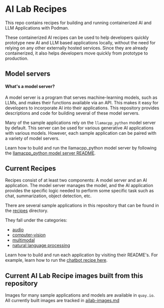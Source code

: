 # AI Lab Recipes

This repo contains recipes for building and running containerized AI and LLM
Applications with Podman.

These containerized AI recipes can be used to help developers quickly prototype
new AI and LLM based applications locally, without the need for relying on any other
externally hosted services. Since they are already containerized, it also helps
developers move quickly from prototype to production.

## Model servers

#### What's a model server?

A model server is a program that serves machine-learning models, such as LLMs, and
makes their functions available via an API. This makes it easy for developers to 
incorporate AI into their applications. This repository provides descriptions and 
code for building several of these model servers.

Many of the sample applications rely on the `llamacpp_python` model server by
default. This server can be used for various generative AI applications with various models.
However, each sample application can be paired with a variety of model servers.

Learn how to build and run the llamacpp_python model server by following the
[llamacpp_python model server README](/model_servers/llamacpp_python/README.md).

## Current Recipes 

Recipes consist of at least two components: A model server and an AI application.
The model server manages the model, and the AI application provides the specific 
logic needed to perform some specific task such as chat, summarization, object 
detection, etc. 

There are several sample applications in this repository that can be found in the
[recipes](./recipes) directory.

They fall under the categories:

* [audio](./recipes/audio)
* [computer-vision](./recipes/computer_vision)
* [multimodal](./recipes/multimodal)
* [natural language processing](./recipes/natural_language_processing)


Learn how to build and run each application by visiting their README's. 
For example, learn how to run the [chatbot recipe here](./recipes/natural_language_processing/chatbot).

## Current AI Lab Recipe images built from this repository

Images for many sample applications and models are available in `quay.io`. All
currently built images are  tracked in
[ailab-images.md](./ailab-images.md)
